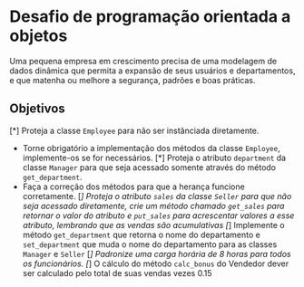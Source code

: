 # Desafio de programação orientada a objetos

   
Uma pequena empresa em crescimento precisa de uma modelagem de dados dinâmica que permita a expansão de seus usuários e departamentos, e que matenha ou melhore a segurança, padrões e boas práticas.
    
## Objetivos
[*] Proteja a classe `Employee` para não ser instânciada diretamente.
- Torne obrigatório a implementação dos métodos da classe `Employee`, implemente-os se for necessários.
[*] Proteja o atributo `department` da classe `Manager` para que seja acessado somente através do método `get_department`.
- Faça a correção dos métodos para que a herança funcione corretamente.
[*] Proteja o atributo `sales` da classe `Seller` para que não seja acessado diretamente,
  crie um método chamado `get_sales` para retornar o valor do atributo e `put_sales` para acrescentar valores a esse atributo, lembrando que as vendas são acumulativas
[*] Implemente o método `get_department` que retorna o nome do departamento e `set_department` que muda o nome do departamento para as classes `Manager` e `Seller`
[*] Padronize uma carga horária de 8 horas para todos os funcionários.
[*] O cálculo do método `calc_bonus` do Vendedor dever ser calculado pelo total de suas vendas vezes 0.15
